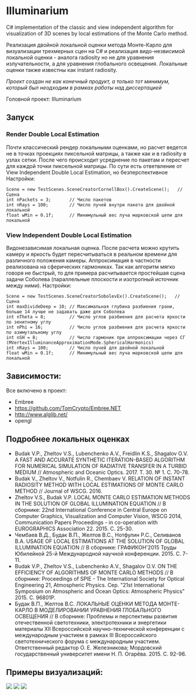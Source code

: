 # Illuminarium

C# implementation of the classic and view independent algorithm for visualization of 3D scenes by local estimations of the Monte Carlo method. 

Реализация двойной локальной оценки метода Монте-Карло для визуализации трехмерных сцен на C# и реализация видо-незвисимой локальной оценки - аналога radiosity но не для уравнения излучательности, а для уравнения глобального освещения. Локальные оценки также известны как instant radiosity.

*Проект создан не как конечный продукт, а только тот минимум, который был неодходим в рамках работы над диссертацией*

Головной проект: Illuminarium

## Запуск
### Render Double Local Estimation
Почти классический рендер локальными оценками, но расчет ведется не в точках проекциях пиксельной матрицы, а также как и в radiosity в узлах сетки. После чего происходит усреднение по пакетам и пересчет для каждой точки пиксельной матрицы. По сути есть ответвление от View Independent Double Local Estimation, но безперспективное
Настройки:
```
Scene = new TestScenes.SceneCreatorCornellBox().CreateScene();   // Сцена
int nPackets = 3;       // Число пакетов
int nRays = 100;        // Число лучей внутри пакета для двойной локальной
float wMin = 0.1f;      // Минимульный вес луча марковской цепи для локальной
```

### View Independent Double Local Estimation
Видонезависимая локальная оценка. После расчета можно крутить камеру и яркость будет пересчитываться в реальном времени для различного положения камеры. Аппроксимация в частности реализована на сферических гармониках. Так как алгоритм мягко говоря не быстрый, то для примера расчитывается простейшая сцена задачи Соболева (параллельные плоскости и изотропный источник между ними).
Настройки:
```
Scene = new TestScenes.SceneCreatorSobolevEx().CreateScene();   // Сцена
int maxDivideDeep = 10; // Максимальная глубина разбиения грани, больше 14 лучше не задавать даже для Соболева
int nTheta = 8;         // Число углов разбиения для расчета яркости по зенитному углу
int nPhi = 16;          // Число углов разбиения для расчета яркости по азимутальному углу
int nSH = 8;            // Число гармоник при аппроксимации через СГ (MVertexIlluminanceApproximationMode.SphericalHarmonics)
int nRays = 100;        // Число лучей для двойной локальной
float wMin = 0.1f;      // Минимульный вес луча марковской цепи для локальной
```

## Зависимости:
Все включено в проект:
- Embree
- https://github.com/TomCrypto/Embree.NET
- http://www.alglib.net/
- opengl


## Подробнее локальных оценках

- Budak V.P., Zheltov V.S., Lubenchenko A.V., Freidlin K.S., Shagalov O.V. A FAST AND ACCURATE SYNTHETIC ITERATION-BASED ALGORITHM FOR NUMERICAL SIMULATION OF RADIATIVE TRANSFER IN A TURBID MEDIUM // Atmospheric and Oceanic Optics. 2017. Т. 30. № 1. С. 70-78. 
- Budak V., Zheltov V., Notfulin R., Chembaev V. RELATION OF INSTANT RADIOSITY METHOD WITH LOCAL ESTIMATIONS OF MONTE CARLO METHOD // Journal of WSCG. 2016. 
- Zheltov V.S., Budak V.P. LOCAL MONTE CARLO ESTIMATION METHODS IN THE SOLUTION OF GLOBAL ILLUMINATION EQUATION // В сборнике: 22nd International Conference in Central Europe on Computer Graphics, Visualization and Computer Vision, WSCG 2014, Communication Papers Proceedings - in co-operation with EUROGRAPHICS Association 22. 2015. С. 25-30. 
- Чембаев В.Д., Будак В.П., Желтов В.С., Нотфулин Р.С., Селиванов В.А. USAGE OF LOCAL ESTIMATIONS AT THE SOLUTION OF GLOBAL ILLUMINATION EQUATION // В сборнике: ГРАФИКОН'2015 Труды Юбилейной 25-й Международной научной конференции. 2015. С. 7-11. 
- Budak V.P., Zheltov V.S., Lubenchenko A.V., Shagalov O.V. ON THE EFFICIENCY OF ALGORITHMS OF MONTE CARLO METHODS // В сборнике: Proceedings of SPIE - The International Society for Optical Engineering 21, Atmospheric Physics. Сер. "21st International Symposium on Atmospheric and Ocean Optics: Atmospheric Physics" 2015. С. 96801P. 
- Будак В.П., Желтов В.С. ЛОКАЛЬНЫЕ ОЦЕНКИ МЕТОДА МОНТЕ-КАРЛО В МОДЕЛИРОВАНИИ УРАВНЕНИЯ ГЛОБАЛЬНОГО ОСВЕЩЕНИЯ // В сборнике: Проблемы и перспективы развития отечественной светотехники, электротехники и энергетики материалы XII Всероссийской научно-технической конференции с международным участием в рамках III Всероссийского светотехнического форума с международным участием. Ответственный редактор О. Е. Железникова; Мордовский государственный университет имени Н. П. Огарёва. 2015. С. 92-96. 

## Примеры визуализаций:
![][img01]
![][img02]
![][img03]

[img01]: https://github.com/Zheltov/Illuminarium/blob/master/Images/01.png
[img02]: https://github.com/Zheltov/Illuminarium/blob/master/Images/vi_01.png
[img03]: https://github.com/Zheltov/Illuminarium/blob/master/Images/vi_02.png
